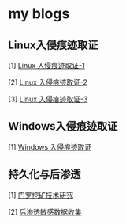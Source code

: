 # my blogs



## Linux入侵痕迹取证

\[1] [Linux 入侵痕迹取证-1](./Linux取证-(1).md)

\[2] [Linux 入侵痕迹取证-2](./Linux取证-(2).md)

\[3] [Linux 入侵痕迹取证-3](./Linux取证-(3).md)

## Windows入侵痕迹取证

\[1] [Windows 入侵痕迹取证](./Windows取证.md)

## 持久化与后渗透

\[1] [门罗挖矿技术研究](./monero挖矿研究.md)

\[2] [后渗透敏感数据收集](./敏感数据收集.md)

